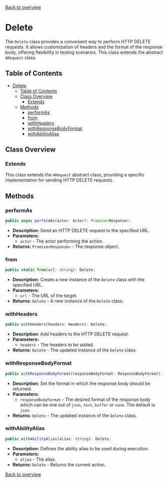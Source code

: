[Back to overview](../../screenplay_elements.md)

# Delete

The `Delete` class provides a convenient way to perform HTTP DELETE requests. It allows customization of headers and the format of the response body, offering flexibility in testing scenarios. This class extends the abstract `ARequest` class. 

## Table of Contents

- [Delete](#delete)
  - [Table of Contents](#table-of-contents)
  - [Class Overview](#class-overview)
    - [Extends](#extends)
  - [Methods](#methods)
    - [performAs](#performas)
    - [from](#from)
    - [withHeaders](#withheaders)
    - [withResponseBodyFormat](#withresponsebodyformat)
    - [withAbilityAlias](#withabilityalias)

## Class Overview

### Extends

This class extends the `ARequest` abstract class, providing a specific implementation for sending HTTP DELETE requests.

## Methods

### performAs

```typescript
public async performAs(actor: Actor): Promise<Response>;
```

- **Description:** Send an HTTP DELETE request to the specified URL.
- **Parameters:**
  - `actor` - The actor performing the action.
- **Returns:** `Promise<Response>` - The response object.

### from

```typescript
public static from(url: string): Delete;
```

- **Description:** Create a new instance of the `Delete` class with the specified URL.
- **Parameters:**
  - `url` - The URL of the target.
- **Returns:** `Delete` - A new instance of the `Delete` class.

### withHeaders

```typescript
public withHeaders(headers: Headers): Delete;
```

- **Description:** Add headers to the HTTP DELETE request.
- **Parameters:**
  - `headers` - The headers to be added.
- **Returns:** `Delete` - The updated instance of the `Delete` class.

### withResponseBodyFormat

```typescript
public withResponseBodyFormat(responseBodyFormat: ResponseBodyFormat): Delete;
```

- **Description:** Set the format in which the response body should be returned.
- **Parameters:**
  - `responseBodyFormat` - The desired format of the response body which can be one out of `json`, `text`, `buffer` or `none`. The default is `json`.
- **Returns:** `Delete` - The updated instance of the `Delete` class.

### withAbilityAlias

```typescript
public withAbilityAlias(alias: string): Delete;
```

- **Description:** Defines the ability alias to be used during execution.
- **Parameters:**
  - `alias` - The alias.
- **Returns:** `Delete` - Returns the current action.

[Back to overview](../../screenplay_elements.md)